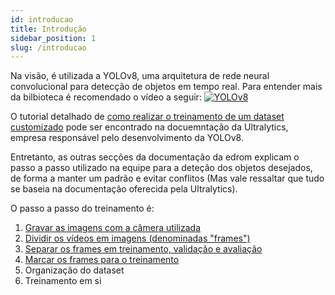 ```yaml
---
id: introducao
title: Introdução
sidebar_position: 1
slug: /introducao
---
```



Na visão, é utilizada a YOLOv8, uma arquitetura de rede neural convolucional para detecção de objetos em tempo real. Para entender mais da bilbioteca é recomendado o vídeo a seguir: [![YOLOv8](https://img.youtube.com/vi/wuZtUMEiKWY/0.jpg)](https://www.youtube.com/watch?v=wuZtUMEiKWY)

O tutorial detalhado de [como realizar o treinamento de um dataset customizado](https://docs.ultralytics.com/) pode ser encontrado na docuemntação da Ultralytics, empresa responsável pelo desenvolvimento da YOLOv8.


Entretanto, as outras secções da documentação da edrom explicam o passo a passo utilizado na equipe para a deteção dos objetos desejados, de forma a manter um padrão e evitar conflitos (Mas vale ressaltar que tudo se baseia na documentação oferecida pela Ultralytics).

O passo a passo do treinamento é:

1. [Gravar as imagens com a câmera utilizada](./recording_from_camera.md)
2. [Dividir os vídeos em imagens (denominadas "frames")](./spliting_video_in_frames.md)
3. [Separar os frames em treinamento, validação e avaliação](./organizing_dataset.md)
4. [Marcar os frames para o treinamento](./marcando_labels.md)
5. Organização do dataset
6. Treinamento em si